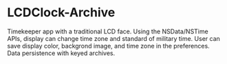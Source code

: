 # LCDClock-Archive
Timekeeper app with a traditional LCD face. Using the NSData/NSTime APIs, display can change time zone and standard of military time. User can save display color, backgrond image, and time zone in the preferences. Data persistence with 
keyed archives.

